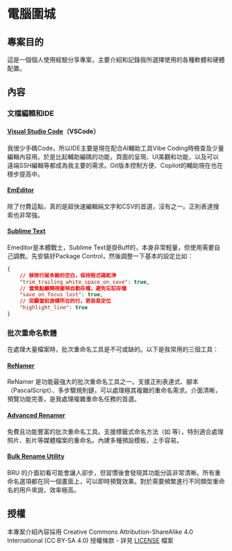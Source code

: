 # 電腦圍城

## 專案目的

這是一個個人使用經驗分享專案，主要介紹和記錄我所選擇使用的各種軟體和硬體配置。

## 內容

### 文檔編輯和IDE

#### [Visual Studio Code](https://code.visualstudio.com/)（VSCode）

我很少手碼Code，所以IDE主要是現在配合AI輔助工具Vibe Coding時檢查及少量編輯內容用。於是比起輔助編碼的功能，頁面的呈現、UI美觀和功能，以及可以遠端SSH編輯等都成為我主要的需求。Git版本控制方便、Copilot的輔助現在也在穩步提高中。

#### [EmEditor](https://www.emeditor.com/)

除了付費這點，真的是超快速編輯純文字和CSV的首選，沒有之一。正則表達搜索也非常強。

#### [Sublime Text](https://www.sublimetext.com/)

Emeditor是本體戰士，Sublime Text是掛Buff的，本身非常輕量，但使用需要自己調教。先安裝好Package Control，然後調整一下基本的設定比如：

```json
{
    // 移除行尾多餘的空白，保持程式碼乾淨
    "trim_trailing_white_space_on_save": true,
    // 當焦點離開視窗時自動存檔，避免忘記存檔
    "save_on_focus_lost": true,
    // 突顯當前游標所在的行，更容易定位
    "highlight_line": true
}
```

### 批次重命名軟體

在處理大量檔案時，批次重命名工具是不可或缺的。以下是我常用的三個工具：

#### [ReNamer](https://www.den4b.com/products/renamer)

ReNamer 是功能最強大的批次重命名工具之一。支援正則表達式、腳本（PascalScript）、多步驟規則鏈，可以處理極其複雜的重命名需求。介面清晰，預覽功能完善，是我處理複雜重命名任務的首選。

#### [Advanced Renamer](https://www.advancedrenamer.com/)

免費且功能豐富的批次重命名工具。支援標籤式命名方法（如 <Year> <Month> 等），特別適合處理照片、影片等媒體檔案的重命名。內建多種預設模板，上手容易。

#### [Bulk Rename Utility](https://www.bulkrenameutility.co.uk/)

BRU 的介面初看可能會讓人卻步，但習慣後會發現其功能分區非常清晰。所有重命名選項都在同一個畫面上，可以即時預覽效果。對於需要頻繁進行不同類型重命名的用戶來說，效率極高。

## 授權

本專案介紹內容採用 Creative Commons Attribution-ShareAlike 4.0 International (CC BY-SA 4.0) 授權條款 - 詳見 [LICENSE](LICENSE) 檔案
